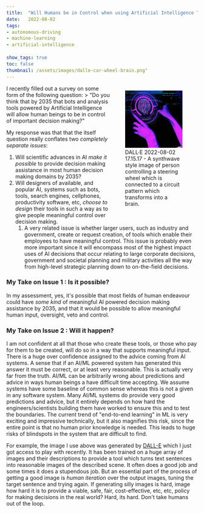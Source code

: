```yaml
---
title:	"Will Humans be in Control when using Artificial Intelligence Tools?"
date:	2022-08-02
tags: 
- autonomous-driving
- machine-learning
- artificial-intelligence

show_tags: true
toc: false
thumbnail: /assets/images/dalle-car-wheel-brain.png"
---
```


<figure style="float: right;  width: 30%; ">
  	<img src="/assets/images/dalle-car-wheel-brain.png" alt="DALL·E 2022-08-02 17.15.17 - A synthwave style image of person controlling a steering wheel which is connected to a circuit pattern which transforms into a brain." />
<figcaption>DALL·E 2022-08-02 17.15.17 - A synthwave style image of person controlling a steering wheel which is connected to a circuit pattern which transforms into a brain.</figcaption>
</figure>
I recently filled out a survey on some form of the following question: 
> "Do you think that by 2035 that bots and analysis tools powered by Artificial Intelligence will allow human beings to be in control of important decision making?"

My response was that that the itself question really conflates two *completely separate issues*:
1. Will scientific advances in AI *make it possible* to provide decision making assistance in most human decision making domains by 2035?
2. Will designers of available, and popular AI, systems such as bots, tools, search engines, cellphones, productivity software, etc, *choose to design* their tools in such a way as to give people meaningful control over decision making. 
   1. A very related issue is whether larger users, such as industry and government, create or request creation, of tools which enable their employees to have meaningful control. This issue is probably even more important since it will encompass most of the highest impact uses of AI decisions that occur relating to large corporate decisions, government and societal planning and military activities all the way from high-level strategic planning down to on-the-field decisions.

### My Take on Issue 1 : Is it possible?

In my assessment, yes, it's possible that most fields of human endeavour could have *some kind* of meaningful AI powered decision making assistance by 2035, and that it would be possible to allow meaningful human input, oversight, veto and control.



### My Take on Issue 2 : Will it happen?

I am not confident at all that those who create these tools, or those who pay for them to be created, will do so in a way that supports meaningful input. There is a huge over confidence assigned to the advice coming from AI systems. A sense that if an AI/ML powered system has generated this answer it must be correct, or at least very reasonable. This is actually very far from the truth. AI/ML can be arbitrarily wrong about predictions and advice in ways human beings a have difficult time accepting. We assume systems have some baseline of common sense whereas this is not a given in any software system. Many AI/ML systems do provide very good predictions and advice, but it entirely depends on how hard the engineers/scientists building them have worked to ensure this and to test the boundaries. The current trend of "end-to-end learning" in ML is very exciting and impressive technically, but it also magnifies this risk, since the entire point is that no human prior knowledge is needed. This leads to huge risks of blindspots in the system that are difficult to find.

For example, the image I use above was generated by [DALL-E](https://labs.openai.com/) which I just got access to play with recently. It has been trained on a huge array of images and their descriptions to provide a tool which turns text sentences into reasonable images of the described scene. It often does a good job and some times it does a stupendous job. But an essential part of the process of getting a good image is *human iteration* over the output images, tuning the target sentence and trying again. If generating silly images is hard, image how hard it is to provide a viable, safe, fair, cost-effective, etc, etc, policy for making decisions in the real world? Hard, its hard. Don't take humans out of the loop. 
